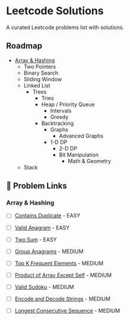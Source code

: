 # Leetcode Solutions

A curated Leetcode problems list with solutions.

## Roadmap

-   [Array & Hashing](#array--hashing)
    -   Two Pointers
    -   Binary Search
    -   Sliding Window
    -   Linked List
        -   Trees
            -   Tries
            -   Heap / Priority Queue
                -   Intervals
                -   Greedy
            -   Backtracking
                -   Graphs
                    -   Advanced Graphs
                -   1-D DP
                    -   2-D DP
                    -   Bit Manipulation
                        -   Math & Geometry
    -   Stack

## 🔗 Problem Links

### Array & Hashing

-   [ ] [Contains Duplicate](https://leetcode.com/problems/contains-duplicate/) - EASY

-   [ ] [Valid Anagram](https://leetcode.com/problems/valid-anagram/) - EASY

-   [ ] [Two Sum](https://leetcode.com/problems/two-sum/) - EASY

-   [ ] [Group Anagrams](https://leetcode.com/problems/group-anagrams/) - MEDIUM

-   [ ] [Top K Frequent Elements](https://leetcode.com/problems/top-k-frequent-elements/) - MEDIUM

-   [ ] [Product of Array Except Self](https://leetcode.com/problems/product-of-array-except-self/) - MEDIUM

-   [ ] [Valid Sudoku](https://leetcode.com/problems/valid-sudoku/) - MEDIUM

-   [ ] [Encode and Decode Strings](https://leetcode.com/problems/encode-and-decode-strings/) - MEDIUM

-   [ ] [Longest Consecutive Sequence](https://leetcode.com/problems/longest-consecutive-sequence/) - MEDIUM

